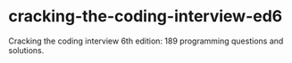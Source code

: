 # cracking-the-coding-interview-ed6
Cracking the coding interview 6th edition: 189 programming questions and solutions.
